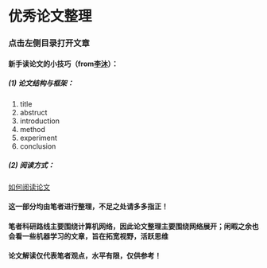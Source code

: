 # 优秀论文整理

### 点击左侧目录打开文章

#### 新手读论文的小技巧（from[李沐](https://zh.wikipedia.org/zh-sg/李沐_(科学家))）：
##### (1) 论文结构与框架：     
1. title                     
2. abstruct             
3. introduction                   
4. method                            
5. experiment
6. conclusion    
 
##### (2) 阅读方式：
[如何阅读论文](https://www.bilibili.com/video/BV1H44y1t75x/?spm_id_from=333.999.0.0&vd_source=8a3dd36862125e80dc439254ef65d959)


#### 这一部分均由笔者进行整理，不足之处请多多指正！

#### 笔者科研路线主要围绕计算机网络，因此论文整理主要围绕网络展开；闲暇之余也会看一些机器学习的文章，旨在拓宽视野，活跃思维

#### 论文解读仅代表笔者观点，水平有限，仅供参考！